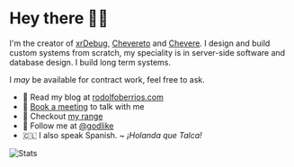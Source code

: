 # Hey there 👋🏾

I'm the creator of [xrDebug](https://xrdebug.com/), [Chevereto](https://chevereto.com/) and [Chevere](https://chevere.org/). I design and build custom systems from scratch, my speciality is in server-side software and database design. I build long term systems.

I *may* be available for contract work, feel free to ask.

* 📝 Read my blog at [rodolfoberrios.com](https://rodolfoberrios.com)
* 💸 [Book a meeting](https://calendly.com/rodber) to talk with me
* 🧙 Checkout [my range](https://sonarcloud.io/organizations/chevere/projects?sort=name) 
* 🦜 Follow me at [@godlike](https://twitter.com/godlike)
* 🇨🇱 I also speak Spanish. ~ *¡Holanda que Talca!*

![Stats](https://github-readme-stats.vercel.app/api?username=rodber&count_private=true&show_icons=true&custom_title=Stats)
